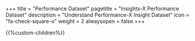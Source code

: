 +++
title = "Performance Dataset"
pagetitle = "Insights-X Performance Dataset"
description = "Understand Performance-X Insight Dataset"
icon = "fa-check-square-o" 
weight = 2
alwaysopen = false
+++

{{%custom-children%}}
